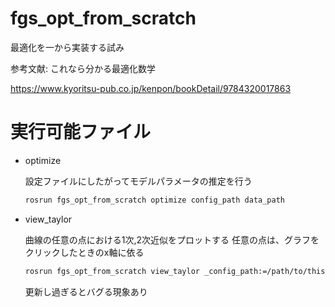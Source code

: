 # fgs_opt_from_scratch

最適化を一から実装する試み

参考文献: これなら分かる最適化数学

<https://www.kyoritsu-pub.co.jp/kenpon/bookDetail/9784320017863>

# 実行可能ファイル

- optimize

  設定ファイルにしたがってモデルパラメータの推定を行う

  ```bash
  rosrun fgs_opt_from_scratch optimize config_path data_path
  ```

- view_taylor

  曲線の任意の点における1次,2次近似をプロットする
  任意の点は、グラフをクリックしたときのx軸に依る

  ```bash
  rosrun fgs_opt_from_scratch view_taylor _config_path:=/path/to/this/package/config/taylor.yaml
  ```

  更新し過ぎるとバグる現象あり
